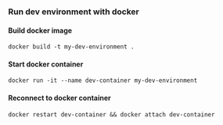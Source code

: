 ### Run dev environment with docker

#### Build docker image

```
docker build -t my-dev-environment .
```

#### Start docker container

```
docker run -it --name dev-container my-dev-environment
```

#### Reconnect to docker container

```
docker restart dev-container && docker attach dev-container
```
